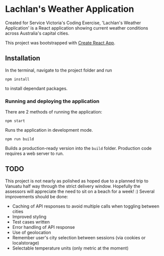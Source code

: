 # Lachlan's Weather Application

Created for Service Victoria's Coding Exercise, 'Lachlan's Weather Application' is a React application showing current weather conditions across Australia's capital cities.

This project was bootstrapped with [Create React App](https://github.com/facebook/create-react-app).

## Installation

In the terminal, navigate to the project folder and run

`npm install`

to install dependant packages.

### Running and deploying the application
There are 2 methods of running the application:

`npm start`

Runs the application in development mode.

`npm run build`

Builds a production-ready version into the `build` folder. Production code requires a web server to run.


## TODO
This project is not nearly as polished as hoped due to a planned trip to Vanuatu half way through the strict delivery window. Hopefully the assessors will appreciate the need to sit on a beach for a week! :) Several improvements should be done:

* Caching of API responses to avoid multiple calls when toggling between cities
* Improved styling
* Test cases written
* Error handling of API response
* Use of geolocation
* Remember user's city selection between sessions (via cookies or localstorage)
* Selectable temperature units (only metric at the moment)